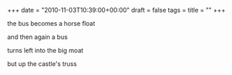 +++
date = "2010-11-03T10:39:00+00:00"
draft = false
tags = 
title = ""
+++
<p>the bus becomes a horse float</p>&#13;
<p>and then again a bus</p>&#13;
<p>turns left into the big moat</p>&#13;
<p>but up the castle's truss</p> 